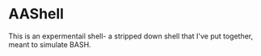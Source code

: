 # AAShell
This is an expermentail shell- a stripped down shell that I've put together, meant to simulate BASH.
